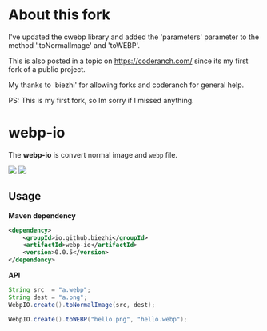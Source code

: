 # About this fork

I've updated the cwebp library and added the 'parameters' parameter to the method '.toNormalImage' and 'toWEBP'.

This is also posted in a topic on https://coderanch.com/ since its my first fork of a public project.

My thanks to 'biezhi' for allowing forks and coderanch for general help.

PS: This is my first fork, so Im sorry if I missed anything.

# webp-io

The **webp-io** is convert normal image and `webp` file.

[![](https://img.shields.io/travis/biezhi/webp-io.svg)](https://travis-ci.org/biezhi/webp-io)
[![](https://img.shields.io/badge/license-Apache2-FF0080.svg)](https://github.com/biezhi/webp-io/blob/master/LICENSE)

## Usage

**Maven dependency**

```xml
<dependency>
    <groupId>io.github.biezhi</groupId>
    <artifactId>webp-io</artifactId>
    <version>0.0.5</version>
</dependency>
```

**API**

```java
String src  = "a.webp";
String dest = "a.png";
WebpIO.create().toNormalImage(src, dest);

WebpIO.create().toWEBP("hello.png", "hello.webp");
```


